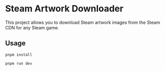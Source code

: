 # Steam Artwork Downloader

This project allows you to download Steam artwork images from the Steam CDN for any Steam game.

## Usage

```shell
pnpm install
```

```shell
pnpm run dev
```

